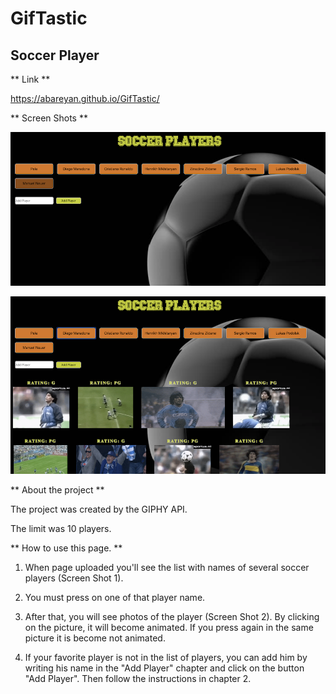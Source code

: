 # GifTastic

## Soccer Player

** Link **

https://abareyan.github.io/GifTastic/

** Screen Shots **

![Without Players](assets/images/ScreenShot1.png)

![With Players](assets/images/ScreenShot2.png)

** About the project **

The project was created by the GIPHY API.

The limit was 10 players.

** How to use this page. **

1. When page uploaded you'll see the list with names of several soccer players (Screen Shot 1).

2. You must press on one of that player name. 

3. After that, you will see photos of the player (Screen Shot 2). By clicking on the picture, it will become animated. If you press again in the same picture it is become not animated.

4. If your favorite player is not in the list of players, you can add him by writing his name in the "Add Player" chapter and click on the button "Add Player". Then follow the instructions in chapter 2.


